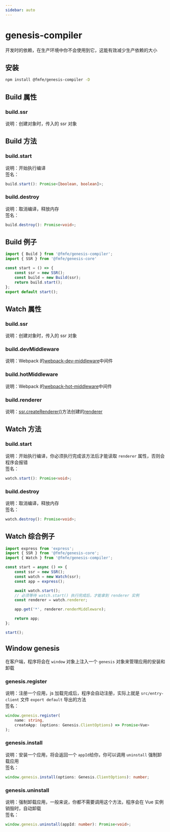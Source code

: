 ```yaml
---
sidebar: auto
---
```

# genesis-compiler
开发时的依赖，在生产环境中你不会使用到它，这能有效减少生产依赖的大小

## 安装
```bash
npm install @fmfe/genesis-compiler -D
```

## Build 属性
### build.ssr
说明：创建对象时，传入的 ssr 对象
## Build 方法
### build.start
说明：开始执行编译   
签名：
```ts
build.start(): Promise<[boolean, boolean]>;
```
### build.destroy
说明：取消编译，释放内存   
签名：
```ts
build.destroy(): Promise<void>;
```
## Build 例子
```ts
import { Build } from '@fmfe/genesis-compiler';
import { SSR } from '@fmfe/genesis-core'

const start = () => {
    const ssr = new SSR();
    const build = new Build(ssr);
    return build.start();
};
export default start();
```
## Watch 属性
### build.ssr
说明：创建对象时，传入的 ssr 对象
### build.devMiddleware
说明：Webpack 的[webpack-dev-middleware](https://github.com/webpack/webpack-dev-middleware)中间件
### build.hotMiddleware
说明：Webpack 的[webpack-hot-middleware](https://github.com/webpack-contrib/webpack-hot-middleware)中间件
### build.renderer
说明：[ssr.createRenderer()](../core/ssr.html#ssr-createrenderer)方法创建的[renderer](../core/renderer.html)
## Watch 方法
### build.start
说明：开始执行编译，你必须执行完成该方法后才能读取 `renderer` 属性，否则会程序会报错   
签名：
```ts
watch.start(): Promise<void>;
```
### build.destroy
说明：取消编译，释放内存   
签名：
```ts
watch.destroy(): Promise<void>;
```
## Watch 综合例子
```ts
import express from 'express';
import { SSR } from '@fmfe/genesis-core';
import { Watch } from '@fmfe/genesis-compiler';

const start = async () => {
    const ssr = new SSR();
    const watch = new Watch(ssr);
    const app = express();

    await watch.start();
    // 必须等待 watch.start() 执行完成后，才能拿到 renderer 实例
    const renderer = watch.renderer;

    app.get('*', renderer.renderMiddleware);

    return app;
};

start();

```
## Window genesis
在客户端，程序将会在 `window` 对象上注入一个 `genesis` 对象来管理应用的安装和卸载
### genesis.register
说明：注册一个应用，js 加载完成后，程序会自动注册，实际上就是 `src/entry-client` 文件 `export default` 导出的方法   
签名：
```ts
window.genesis.register(
    name: string,
    createApp: (options: Genesis.ClientOptions) => Promise<Vue>
);
```
### genesis.install
说明：安装一个应用，将会返回一个 `appId`给你，你可以调用 `uninstall` 强制卸载应用   
签名：
```ts
window.genesis.install(options: Genesis.ClientOptions): number;
```
### genesis.uninstall
说明：强制卸载应用，一般来说，你都不需要调用这个方法，程序会在 Vue 实例销毁时，自动卸载   
签名：
```ts
window.genesis.uninstall(appId: number): Promise<void>;
```